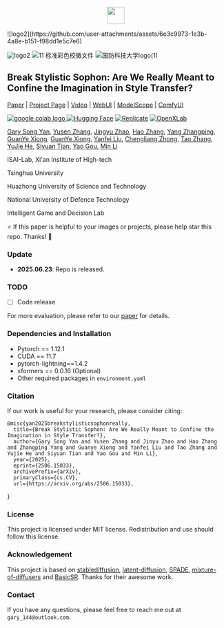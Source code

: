 <p align="center">
  <img src="https://github.com/user-attachments/assets/6e3c9973-1e3b-4a8e-b151-f98dd1e5c7e6.png" height=40>
</p>
![logo2](https://github.com/user-attachments/assets/6e3c9973-1e3b-4a8e-b151-f98dd1e5c7e6)

![logo2](https://github.com/user-attachments/assets/f80d3056-f0e2-44f0-86fa-a8430454b195) ![11 标准彩色校徽文件](https://github.com/user-attachments/assets/9092b3ab-fbe6-4c48-8c4a-97e146b95f1c) ![国防科技大学logo(1)](https://github.com/user-attachments/assets/4db11fa1-a624-401b-aa7f-c91bc95a8efd)


## Break Stylistic Sophon: Are We Really Meant to Confine the Imagination in Style Transfer?

[Paper]([https://arxiv.org/abs/2305.07015](https://arxiv.org/pdf/2506.15033)) | [Project Page](https://iceclear.github.io/projects/stablesr/) | [Video](https://www.youtube.com/watch?v=5MZy9Uhpkw4) | [WebUI](https://github.com/pkuliyi2015/sd-webui-stablesr) | [ModelScope](https://modelscope.cn/models/xhlin129/cv_stablesr_image-super-resolution/summary) | [ComfyUI](https://github.com/gameltb/comfyui-stablesr)


<a href="https://colab.research.google.com/drive/11SE2_oDvbYtcuHDbaLAxsKk_o3flsO1T?usp=sharing"><img src="https://colab.research.google.com/assets/colab-badge.svg" alt="google colab logo">
</a> [![Hugging Face](https://img.shields.io/badge/Demo-%F0%9F%A4%97%20Hugging%20Face-blue)](https://huggingface.co/spaces/Iceclear/StableSR) [![Replicate](https://img.shields.io/badge/Demo-%F0%9F%9A%80%20Replicate-blue)](https://replicate.com/cjwbw/stablesr) [![OpenXLab](https://img.shields.io/badge/Demo-%F0%9F%90%BC%20OpenXLab-blue)](https://openxlab.org.cn/apps/detail/Iceclear/StableSR)


[Gary Song Yan](https://iceclear.github.io/), [Yusen Zhang](https://zsyoaoa.github.io/), [Jingyu Zhao](https://shangchenzhou.com/), [Hao Zhang](https://ckkelvinchan.github.io/), [Yang Zhangping](https://www.mmlab-ntu.com/person/ccloy/), [GuanYe Xiong](https://www.mmlab-ntu.com/person/ccloy/), [GuanYe Xiong](https://www.mmlab-ntu.com/person/ccloy/), [Yanfei Liu](https://www.mmlab-ntu.com/person/ccloy/), [Chengliang Zhong](https://www.mmlab-ntu.com/person/ccloy/), [Tao Zhang](https://www.mmlab-ntu.com/person/ccloy/), [YuJie He](https://www.mmlab-ntu.com/person/ccloy/), [Siyuan Tian](https://www.mmlab-ntu.com/person/ccloy/), [Yao Gou](https://www.mmlab-ntu.com/person/ccloy/), [Min Li](https://www.mmlab-ntu.com/person/ccloy/)

ISAI-Lab, Xi'an Institute of High-tech

Tsinghua University

Huazhong University of Science and Technology

National University of Defence Technology

Intelligent Game and Decision Lab

:star: If this paper is helpful to your images or projects, please help star this repo. Thanks! :hugs:

### Update
- **2025.06.23**: Repo is released.

### TODO
- [ ] Code release

For more evaluation, please refer to our [paper]([https://arxiv.org/abs/2305.07015](https://arxiv.org/pdf/2506.15033)) for details.

### Dependencies and Installation
- Pytorch == 1.12.1
- CUDA == 11.7
- pytorch-lightning==1.4.2
- xformers == 0.0.16 (Optional)
- Other required packages in `environment.yaml`

### Citation
If our work is useful for your research, please consider citing:

    @misc{yan2025breakstylisticsophonreally,
      title={Break Stylistic Sophon: Are We Really Meant to Confine the Imagination in Style Transfer?}, 
      author={Gary Song Yan and Yusen Zhang and Jinyu Zhao and Hao Zhang and Zhangping Yang and Guanye Xiong and Yanfei Liu and Tao Zhang and Yujie He and Siyuan Tian and Yao Gou and Min Li},
      year={2025},
      eprint={2506.15033},
      archivePrefix={arXiv},
      primaryClass={cs.CV},
      url={https://arxiv.org/abs/2506.15033}, 
}

### License

This project is licensed under MIT license. Redistribution and use should follow this license.

### Acknowledgement

This project is based on [stablediffusion](https://github.com/Stability-AI/stablediffusion), [latent-diffusion](https://github.com/CompVis/latent-diffusion), [SPADE](https://github.com/NVlabs/SPADE), [mixture-of-diffusers](https://github.com/albarji/mixture-of-diffusers) and [BasicSR](https://github.com/XPixelGroup/BasicSR). Thanks for their awesome work.

### Contact
If you have any questions, please feel free to reach me out at `gary_144@outlook.com`.
